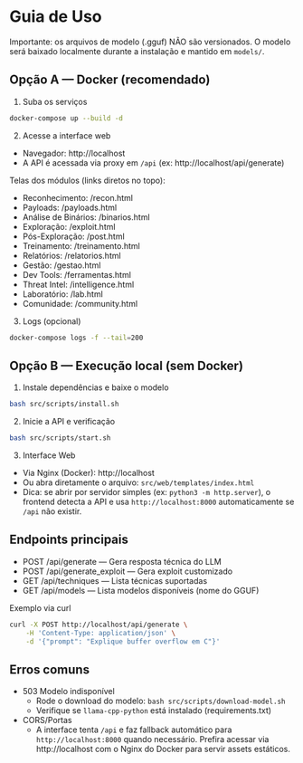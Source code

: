 # Guia de Uso

Importante: os arquivos de modelo (.gguf) NÃO são versionados. O modelo será baixado localmente durante a instalação e mantido em `models/`.

## Opção A — Docker (recomendado)

1) Suba os serviços
```bash
docker-compose up --build -d
```

2) Acesse a interface web
- Navegador: http://localhost
- A API é acessada via proxy em `/api` (ex: http://localhost/api/generate)

Telas dos módulos (links diretos no topo):
- Reconhecimento: /recon.html
- Payloads: /payloads.html
- Análise de Binários: /binarios.html
- Exploração: /exploit.html
- Pós-Exploração: /post.html
- Treinamento: /treinamento.html
- Relatórios: /relatorios.html
- Gestão: /gestao.html
- Dev Tools: /ferramentas.html
- Threat Intel: /intelligence.html
- Laboratório: /lab.html
- Comunidade: /community.html

3) Logs (opcional)
```bash
docker-compose logs -f --tail=200
```

## Opção B — Execução local (sem Docker)

1) Instale dependências e baixe o modelo
```bash
bash src/scripts/install.sh
```

2) Inicie a API e verificação
```bash
bash src/scripts/start.sh
```

3) Interface Web
- Via Nginx (Docker): http://localhost
- Ou abra diretamente o arquivo: `src/web/templates/index.html`
 - Dica: se abrir por servidor simples (ex: `python3 -m http.server`), o frontend detecta a API e usa `http://localhost:8000` automaticamente se `/api` não existir.

## Endpoints principais
- POST /api/generate — Gera resposta técnica do LLM
- POST /api/generate_exploit — Gera exploit customizado
- GET /api/techniques — Lista técnicas suportadas
- GET /api/models — Lista modelos disponíveis (nome do GGUF)

Exemplo via curl
```bash
curl -X POST http://localhost/api/generate \
	-H 'Content-Type: application/json' \
	-d '{"prompt": "Explique buffer overflow em C"}'
```

## Erros comuns
- 503 Modelo indisponível
	- Rode o download do modelo: `bash src/scripts/download-model.sh`
	- Verifique se `llama-cpp-python` está instalado (requirements.txt)
- CORS/Portas
	- A interface tenta `/api` e faz fallback automático para `http://localhost:8000` quando necessário. Prefira acessar via http://localhost com o Nginx do Docker para servir assets estáticos.
